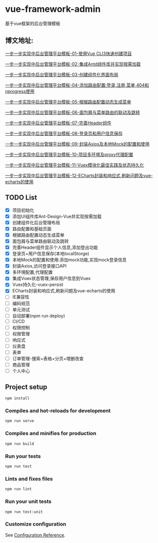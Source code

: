 # vue-framework-admin
基于vue框架的后台管理模板

## 博文地址:

[一步一步实现中后台管理平台模板-01-使用Vue CLI3快速创建项目](https://blog.csdn.net/ABAP_Brave/article/details/98618939)

[一步一步实现中后台管理平台模板-02-集成Antd组件库并实现按需加载](https://blog.csdn.net/ABAP_Brave/article/details/98847046)

[一步一步实现中后台管理平台模板-03-创建组件化界面布局](https://blog.csdn.net/ABAP_Brave/article/details/98871858)

[一步一步实现中后台管理平台模板-04-添加路由配置:登录,注册,菜单,404和nprogress使用](https://blog.csdn.net/ABAP_Brave/article/details/98875481)

[一步一步实现中后台管理平台模板-05-根据路由配置动态生成菜单](https://blog.csdn.net/ABAP_Brave/article/details/98884675)

[一步一步实现中后台管理平台模板-06-面包屑与菜单路由的联动及跳转](https://blog.csdn.net/ABAP_Brave/article/details/98939127)

[一步一步实现中后台管理平台模板-07-完善Header组件](https://blog.csdn.net/ABAP_Brave/article/details/98942173)

[一步一步实现中后台管理平台模板-08-登录页和用户信息保存](https://blog.csdn.net/ABAP_Brave/article/details/99065313)

[一步一步实现中后台管理平台模板-09-封装Axios及本地Mock的配置和使用](https://blog.csdn.net/ABAP_Brave/article/details/99286537)

[一步一步实现中后台管理平台模板-10-项目多环境及proxy代理配置](https://blog.csdn.net/ABAP_Brave/article/details/99299824)

[一步一步实现中后台管理平台模板-11-Vuex模块化最佳实践及状态持久化](https://blog.csdn.net/ABAP_Brave/article/details/99623934)

[一步一步实现中后台管理平台模板-12-ECharts封装和响应式,刷新问题及vue-echarts的使用](https://blog.csdn.net/ABAP_Brave/article/details/102092006)

## TODO List
 - [x] 项目初始化
 - [x] 添加UI组件库Ant-Design-Vue并实现按需加载
 - [x] 创建组件化后台管理布局
 - [x] 路由配置和基础页面
 - [x] 根据路由配置动态生成菜单
 - [x] 面包屑与菜单路由联动及跳转
 - [x] 完善Header组件显示个人信息,添加登出功能
 - [x] 登录页+用户信息保存(本地localStorge)
 - [x] 本地Mock的配置和使用:添加mock功能,实现mock登录信息
 - [x] 封装Axios,访问登录接口API
 - [x] 多环境配置,代理配置
 - [x] 集成Vuex状态管理,保存用户信息到Vuex
 - [x] Vuex持久化-vuex-persist
 - [x] ECharts封装和响应式,刷新问题及vue-echarts的使用
 - [ ] IE兼容性
 - [ ] 编码规范
 - [ ] 单元测试
 - [ ] 自动部署(npm run deploy)
 - [ ] CI/CD
 - [ ] 权限控制
 - [ ] 权限管理
 - [ ] 响应式
 - [ ] 仪表盘
 - [ ] 表单
 - [ ] 订单管理-搜索+表格+分页+增删改查
 - [ ] 商品管理
 - [ ] 个人中心

## Project setup
```
npm install
```

### Compiles and hot-reloads for development
```
npm run serve
```

### Compiles and minifies for production
```
npm run build
```

### Run your tests
```
npm run test
```

### Lints and fixes files
```
npm run lint
```

### Run your unit tests
```
npm run test:unit
```

### Customize configuration
See [Configuration Reference](https://cli.vuejs.org/config/).
